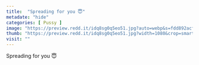 ```yaml
---
title:  "Spreading for you 😇"
metadate: "hide"
categories: [ Pussy ]
image: "https://preview.redd.it/idq8sg0q5eo51.jpg?auto=webp&s=fdd892acf12ca45567a21795ac6f8be1d4a973ae"
thumb: "https://preview.redd.it/idq8sg0q5eo51.jpg?width=1080&crop=smart&auto=webp&s=30ce8bcf8bb3e83e3a20049dc288712bf99a9626"
visit: ""
---
```

Spreading for you 😇
